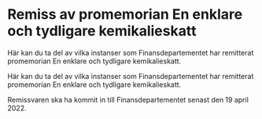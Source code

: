 # Remiss av promemorian En enklare och tydligare kemikalieskatt

Här kan du ta del av vilka instanser som Finansdepartementet har remitterat promemorian En enklare och tydligare kemikalieskatt.

Här kan du ta del av vilka instanser som Finansdepartementet har remitterat promemorian En enklare och tydligare kemikalieskatt.

Remissvaren ska ha kommit in till Finansdepartementet senast den 19 april 2022.
